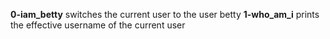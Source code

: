 **0-iam_betty** switches the current user to the user betty
**1-who_am_i** prints the effective username of the current user